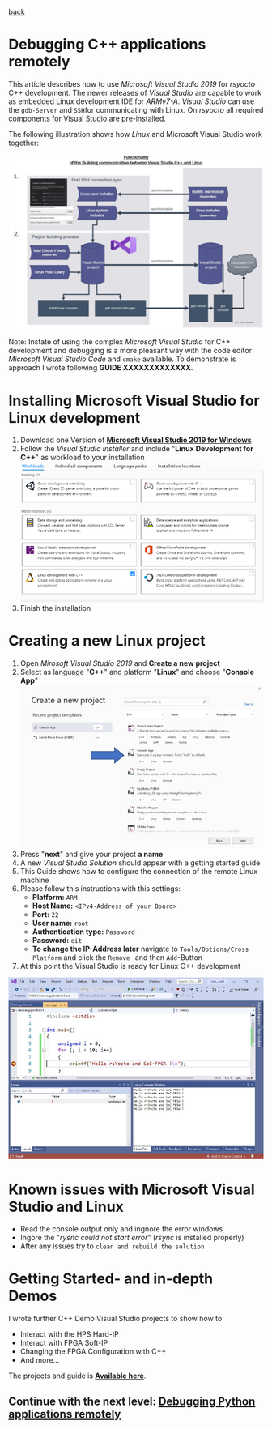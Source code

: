 [back](2_FPGA_HARDIP.md)


#  Debugging C++ applications remotely
This article describes how to use *Microsoft Visual Studio 2019* for *rsyocto* C++ development. 
The newer releases of *Visual Studio* are capable to work as embedded Linux development IDE for *ARMv7-A*. *Visual Studio* can use the  `gdb-Server` and `SSH`for communicating with Linux.
On *rsyocto* all required components for Visual Studio are pre-installed. 

The following illustration shows how *Linux* and Microsoft Visual Studio work together:

![Alt text](IneractionrsYoctoVisalStudio.jpg?raw=true "Linux and Visual Studio")

Note: Instate of using the complex *Microsoft Visual Studio* for C++ development and debugging is a more pleasant way with the code editor *Microsoft Visual Studio Code* and `cmake` available. To demonstrate is approach I wrote following **GUIDE XXXXXXXXXXXXX**.
<br>

# Installing Microsoft Visual Studio for Linux development
1. Download one Version of [**Microsoft Visual Studio 2019 for Windows**](https://visualstudio.microsoft.com/) 
2. Follow the *Visual Studio installer* and include "**Linux Development for C++**" as workload to your installation
![Alt text](VisualStudioInstalation.png?raw=true "Visual Studio installation")
3. Finish the installation

# Creating a new Linux project
1. Open *Mirosoft Visual Studio 2019* and **Create a new project** 
2. Select as language "**C++**" and platform "**Linux**" and choose "**Console App**"
![Alt text](VisulStudioCreateNewProject.jpg?raw=true "Create new Visual Studio Project")
3. Press "**next**" and give your project **a name**
4. A new *Visual Studio Solution* should appear with a getting started guide
5. This Guide shows how to configure the connection of the remote Linux machine
6. Please follow this instructions with this settings:
   * **Platform:** `ARM`
   * **Host Name:** `<IPv4-Address of your Board>`
   * **Port:** `22`
   * **User name:** `root`
   * **Authentication type:** `Password`
   * **Password:** `eit`
   * **To change the IP-Address later** navigate to `Tools/Options/Cross Platform` and click the  `Remove`- and then `Add`-Button 
 7. At this point the Visual Studio is ready for Linux C++ development 
 
 ![Alt text](VisualStudioDemo.jpg?raw=true "rsyocto and Visual Studio Hello World")
 <br>

# Known issues with Microsoft Visual Studio and Linux
 * Read the console output only and ingnore the error windows 
 * Ingore the "*rysnc could not start error*" (*rsync* is installed properly)
 * After any issues try to `clean and rebuild the solution`

# Getting Started- and in-depth Demos
I wrote further C++ Demo Visual Studio projects to show how to
  * Interact with the HPS Hard-IP 
  * Interact with FPGA Soft-IP
  * Changing the FPGA Configuration with C++
  * And more...

  The projects and guide is **[Available here](https://github.com/robseb/LinuxVSCppFPGA)**.
<br>


 ## Continue with the next level: [Debugging Python applications remotely](4_Python.md)
